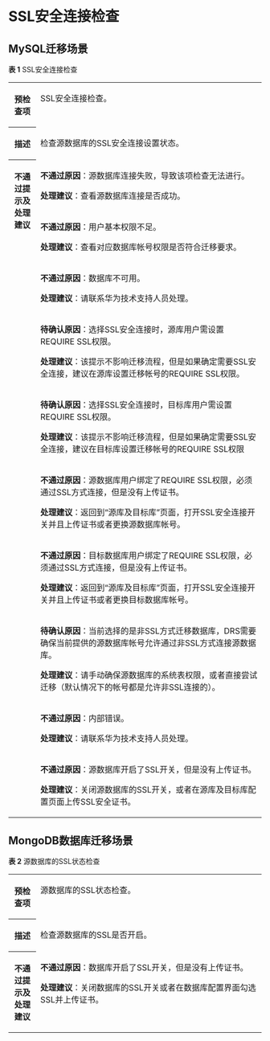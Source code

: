 # SSL安全连接检查<a name="drs_11_0017"></a>

## MySQL迁移场景<a name="section17701049191516"></a>

**表 1**  SSL安全连接检查

<a name="table5112628104844"></a>
<table><tbody><tr id="row23611040104844"><th class="firstcol" valign="top" width="11%" id="mcps1.2.3.1.1"><p id="p33446093104844"><a name="p33446093104844"></a><a name="p33446093104844"></a><strong id="b32579387104844"><a name="b32579387104844"></a><a name="b32579387104844"></a>预检查项</strong></p>
</th>
<td class="cellrowborder" valign="top" width="89%" headers="mcps1.2.3.1.1 "><p id="p21684690104844"><a name="p21684690104844"></a><a name="p21684690104844"></a>SSL安全连接检查。</p>
</td>
</tr>
<tr id="row60944485104844"><th class="firstcol" valign="top" width="11%" id="mcps1.2.3.2.1"><p id="p37556256104844"><a name="p37556256104844"></a><a name="p37556256104844"></a><strong id="b2461985104844"><a name="b2461985104844"></a><a name="b2461985104844"></a>描述</strong></p>
</th>
<td class="cellrowborder" valign="top" width="89%" headers="mcps1.2.3.2.1 "><p id="p65203114104844"><a name="p65203114104844"></a><a name="p65203114104844"></a>检查源数据库的SSL安全连接设置状态。</p>
</td>
</tr>
<tr id="row49957115104844"><th class="firstcol" rowspan="10" valign="top" width="11%" id="mcps1.2.3.3.1"><p id="p19994475104844"><a name="p19994475104844"></a><a name="p19994475104844"></a><strong id="b45732548104844"><a name="b45732548104844"></a><a name="b45732548104844"></a>不通过提示及<strong id="b14490151682817"><a name="b14490151682817"></a><a name="b14490151682817"></a>处理建议</strong></strong></p>
<p id="p547312923918"><a name="p547312923918"></a><a name="p547312923918"></a></p>
</th>
<td class="cellrowborder" valign="top" width="89%" headers="mcps1.2.3.3.1 "><p id="p81193432816"><a name="p81193432816"></a><a name="p81193432816"></a><strong id="b146994160230"><a name="b146994160230"></a><a name="b146994160230"></a>不通过原因</strong>：源数据库连接失败，导致该项检查无法进行。</p>
<p id="p5608853254"><a name="p5608853254"></a><a name="p5608853254"></a><strong id="b39059592324"><a name="b39059592324"></a><a name="b39059592324"></a>处理建议</strong>：查看源数据库连接是否成功。</p>
</td>
</tr>
<tr id="row48031612122617"><td class="cellrowborder" valign="top" headers="mcps1.2.3.3.1 "><p id="p158032012182619"><a name="p158032012182619"></a><a name="p158032012182619"></a><strong id="b410261442817"><a name="b410261442817"></a><a name="b410261442817"></a>不通过原因</strong>：用户基本权限不足。</p>
<p id="p115927360289"><a name="p115927360289"></a><a name="p115927360289"></a><strong id="b31407211333"><a name="b31407211333"></a><a name="b31407211333"></a>处理建议</strong>：查看对应数据库帐号权限是否符合迁移要求。</p>
</td>
</tr>
<tr id="row2882415112614"><td class="cellrowborder" valign="top" headers="mcps1.2.3.3.1 "><p id="p288217157263"><a name="p288217157263"></a><a name="p288217157263"></a><strong id="b10430171518285"><a name="b10430171518285"></a><a name="b10430171518285"></a>不通过原因</strong>：数据库不可用。</p>
<p id="p5322805285"><a name="p5322805285"></a><a name="p5322805285"></a><strong id="b1534384193314"><a name="b1534384193314"></a><a name="b1534384193314"></a>处理建议</strong>：请联系华为技术支持人员处理。</p>
</td>
</tr>
<tr id="row131011618142618"><td class="cellrowborder" valign="top" headers="mcps1.2.3.3.1 "><p id="p12101171882613"><a name="p12101171882613"></a><a name="p12101171882613"></a><strong id="b1868111610285"><a name="b1868111610285"></a><a name="b1868111610285"></a>待确认原因</strong>：选择SSL安全连接时，源库用户需设置REQUIRE SSL权限。</p>
<p id="p569732722719"><a name="p569732722719"></a><a name="p569732722719"></a><strong id="b1698182510339"><a name="b1698182510339"></a><a name="b1698182510339"></a>处理建议</strong>：该提示不影响迁移流程，但是如果确定需要SSL安全连接，建议在源库设置迁移帐号的REQUIRE SSL权限。</p>
</td>
</tr>
<tr id="row445016206487"><td class="cellrowborder" valign="top" headers="mcps1.2.3.3.1 "><p id="p18231184804812"><a name="p18231184804812"></a><a name="p18231184804812"></a><strong id="b6765171185013"><a name="b6765171185013"></a><a name="b6765171185013"></a>待确认原因</strong>：选择SSL安全连接时，目标库用户需设置REQUIRE SSL权限。</p>
<p id="p182311748164812"><a name="p182311748164812"></a><a name="p182311748164812"></a><strong id="b62801940205016"><a name="b62801940205016"></a><a name="b62801940205016"></a>处理建议</strong>：该提示不影响迁移流程，但是如果确定需要SSL安全连接，建议在目标库设置迁移帐号的REQUIRE SSL权限</p>
</td>
</tr>
<tr id="row6615172032614"><td class="cellrowborder" valign="top" headers="mcps1.2.3.3.1 "><p id="p383014622610"><a name="p383014622610"></a><a name="p383014622610"></a><strong id="b088431882814"><a name="b088431882814"></a><a name="b088431882814"></a>不通过原因</strong>：源数据库用户绑定了REQUIRE SSL权限，必须通过SSL方式连接，但是没有上传证书。</p>
<p id="p13821203418275"><a name="p13821203418275"></a><a name="p13821203418275"></a><strong id="b848093310331"><a name="b848093310331"></a><a name="b848093310331"></a>处理建议</strong>：返回到<span class="uicontrol" id="uicontrol49093556112956"><a name="uicontrol49093556112956"></a><a name="uicontrol49093556112956"></a>“源库及目标库”</span>页面，打开SSL安全连接开关并且上传证书或者更换源数据库帐号。</p>
</td>
</tr>
<tr id="row484420785312"><td class="cellrowborder" valign="top" headers="mcps1.2.3.3.1 "><p id="p887518965315"><a name="p887518965315"></a><a name="p887518965315"></a><strong id="b8500121311536"><a name="b8500121311536"></a><a name="b8500121311536"></a>不通过原因</strong>：目标数据库用户绑定了REQUIRE SSL权限，必须通过SSL方式连接，但是没有上传证书。</p>
<p id="p1887599125314"><a name="p1887599125314"></a><a name="p1887599125314"></a><strong id="b16187131616531"><a name="b16187131616531"></a><a name="b16187131616531"></a>处理建议</strong>：返回到“源库及目标库”页面，打开SSL安全连接开关并且上传证书或者更换目标数据库帐号。</p>
</td>
</tr>
<tr id="row14174945152611"><td class="cellrowborder" valign="top" headers="mcps1.2.3.3.1 "><p id="p0742113819227"><a name="p0742113819227"></a><a name="p0742113819227"></a><strong id="b594720122416"><a name="b594720122416"></a><a name="b594720122416"></a>待确认原因</strong>：当前选择的是非SSL方式迁移数据库，DRS需要确保当前提供的源数据库帐号允许通过非SSL方式连接源数据库。</p>
<p id="p428895014222"><a name="p428895014222"></a><a name="p428895014222"></a><strong id="b1890672212242"><a name="b1890672212242"></a><a name="b1890672212242"></a>处理建议</strong>：请手动确保源数据库的系统表权限，或者直接尝试迁移（默认情况下的帐号都是允许非SSL连接的）。</p>
</td>
</tr>
<tr id="row53031256104844"><td class="cellrowborder" valign="top" headers="mcps1.2.3.3.1 "><p id="p42904582275"><a name="p42904582275"></a><a name="p42904582275"></a><strong id="b14119122552816"><a name="b14119122552816"></a><a name="b14119122552816"></a>不通过原因</strong>：内部错误。</p>
<p id="p1193185852717"><a name="p1193185852717"></a><a name="p1193185852717"></a><strong id="b20651103816338"><a name="b20651103816338"></a><a name="b20651103816338"></a>处理建议</strong>：请联系华为技术支持人员处理。</p>
</td>
</tr>
<tr id="row1847319292394"><td class="cellrowborder" valign="top" headers="mcps1.2.3.3.1 "><p id="p33011335183915"><a name="p33011335183915"></a><a name="p33011335183915"></a><strong id="b43011635123915"><a name="b43011635123915"></a><a name="b43011635123915"></a>不通过原因</strong>：源数据库开启了SSL开关，但是没有上传证书。</p>
<p id="p33011335163914"><a name="p33011335163914"></a><a name="p33011335163914"></a><strong id="b2980114663311"><a name="b2980114663311"></a><a name="b2980114663311"></a>处理建议</strong>：关闭源数据库的SSL开关，或者在源库及目标库配置页面上传SSL安全证书。</p>
</td>
</tr>
</tbody>
</table>

## MongoDB数据库迁移场景<a name="section191963424478"></a>

**表 2**  源数据库的SSL状态检查

<a name="table853017177447"></a>
<table><tbody><tr id="row1854591710447"><th class="firstcol" valign="top" width="11%" id="mcps1.2.3.1.1"><p id="p1356101713440"><a name="p1356101713440"></a><a name="p1356101713440"></a><strong id="b16561131710445"><a name="b16561131710445"></a><a name="b16561131710445"></a>预检查项</strong></p>
</th>
<td class="cellrowborder" valign="top" width="89%" headers="mcps1.2.3.1.1 "><p id="p13561917164412"><a name="p13561917164412"></a><a name="p13561917164412"></a><span class="keyword" id="keyword6190152234519"><a name="keyword6190152234519"></a><a name="keyword6190152234519"></a>源数据库的SSL状态</span>检查。</p>
</td>
</tr>
<tr id="row2057614176447"><th class="firstcol" valign="top" width="11%" id="mcps1.2.3.2.1"><p id="p18576517134410"><a name="p18576517134410"></a><a name="p18576517134410"></a><strong id="b2057611172444"><a name="b2057611172444"></a><a name="b2057611172444"></a>描述</strong></p>
</th>
<td class="cellrowborder" valign="top" width="89%" headers="mcps1.2.3.2.1 "><p id="p196081717204410"><a name="p196081717204410"></a><a name="p196081717204410"></a>检查源数据库的SSL是否开启。</p>
</td>
</tr>
<tr id="row56083173444"><th class="firstcol" valign="top" width="11%" id="mcps1.2.3.3.1"><p id="p06081617174412"><a name="p06081617174412"></a><a name="p06081617174412"></a><strong id="b1660821713443"><a name="b1660821713443"></a><a name="b1660821713443"></a>不通过提示及<strong id="b117671048113514"><a name="b117671048113514"></a><a name="b117671048113514"></a>处理建议</strong></strong></p>
</th>
<td class="cellrowborder" valign="top" width="89%" headers="mcps1.2.3.3.1 "><p id="p062301714444"><a name="p062301714444"></a><a name="p062301714444"></a><strong id="b1990511401232"><a name="b1990511401232"></a><a name="b1990511401232"></a>不通过原因</strong>：数据库开启了SSL开关，但是没有上传证书。</p>
<p id="p2084215421831"><a name="p2084215421831"></a><a name="p2084215421831"></a><strong id="b1642212111403"><a name="b1642212111403"></a><a name="b1642212111403"></a>处理建议</strong>：关闭数据库的SSL开关或者在数据库配置界面勾选SSL并上传证书。</p>
</td>
</tr>
</tbody>
</table>

